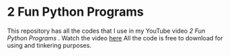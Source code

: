 # 2 Fun Python Programs
This repository has all the codes that I use in my YouTube video _2 Fun Python Programs_
. Watch the video [here](https://youtu.be/0KjgaypLyIU)
All the code is free to download for using and tinkering purposes.
